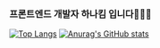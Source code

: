 ### 프론트엔드 개발자 하나킴 입니다👩🏻‍💻 



[![Top Langs](https://github-readme-stats.vercel.app/api/top-langs/?username=hananumber1&layout=compact&theme=dark&show_icons=true)](https://github.com/hananumber1/github-readme-stats)
[![Anurag's GitHub stats](https://github-readme-stats.vercel.app/api?username=hananumber1&theme=dark&show_icons=true)](https://github.com/hananumber1/github-readme-stats)
